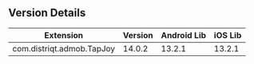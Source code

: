 ## Version Details

| Extension | Version | Android Lib | iOS Lib |
| --- | --- | --- | --- |
| com.distriqt.admob.TapJoy | 14.0.2 | 13.2.1 | 13.2.1 |
